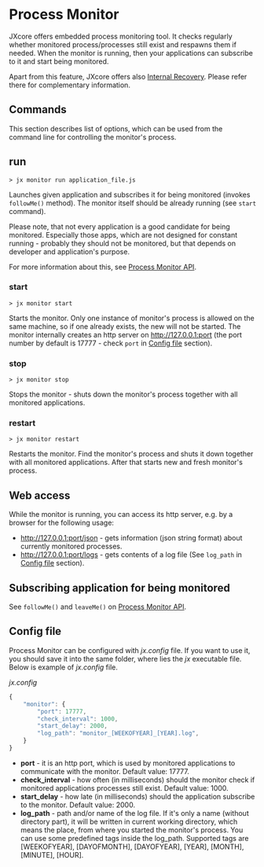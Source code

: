 
# Process Monitor

JXcore offers embedded process monitoring tool. It checks regularly whether monitored process/processes still exist and respawns them if needed.
When the monitor is running, then your applications can subscribe to it and start being monitored.

Apart from this feature, JXcore offers also [Internal Recovery](jxcore-feature-internal-recovery.markdown).
Please refer there for complementary information.

## Commands

This section describes list of options, which can be used from the command line for controlling the monitor's process.

## run

    > jx monitor run application_file.js

Launches given application and subscribes it for being monitored (invokes `followMe()` method).
The monitor itself should be already running (see `start` command).

Please note, that not every application is a good candidate for being monitored.
Especially those apps, which are not designed for constant running - probably they should not be monitored,
but that depends on developer and application's purpose.

For more information about this, see [Process Monitor API](jxcore-monitor.markdown).

### start

    > jx monitor start

Starts the monitor. Only one instance of monitor's process is allowed on the same machine, so if one already exists, the new will not be started.
The monitor internally creates an http server on http://127.0.0.1:port (the port number by default is 17777 - check `port` in [Config file](#config-file) section).

### stop

    > jx monitor stop

Stops the monitor - shuts down the monitor's process together with all monitored applications.

### restart

    > jx monitor restart

Restarts the monitor. Find the monitor's process and shuts it down together with all monitored applications. After that starts new and fresh monitor's process.

## Web access

While the monitor is running, you can access its http server, e.g. by a browser for the following usage:

* http://127.0.0.1:port/json - gets information (json string format) about currently monitored processes.
* http://127.0.0.1:port/logs - gets contents of a log file (See `log_path` in [Config file](#config-file) section).

## Subscribing application for being monitored

See `followMe()` and `leaveMe()` on [Process Monitor API](jxcore-monitor.markdown).

## Config file

Process Monitor can be configured with *jx.config* file. If you want to use it, you should save it into the same folder, where lies the *jx* executable file.
Below is example of *jx.config* file.

*jx.config*

```js
{
    "monitor": {
        "port": 17777,
        "check_interval": 1000,
        "start_delay": 2000,
        "log_path": "monitor_[WEEKOFYEAR]_[YEAR].log",
    }
}
```

* **port** - it is an http port, which is used by monitored applications to communicate with the monitor. Default value: 17777.
* **check_interval** - how often (in milliseconds) should the monitor check if monitored applications processes still exist. Default value: 1000.
* **start_delay** - how late (in milliseconds) should the application subscribe to the monitor. Default value: 2000.
* **log_path** - path and/or name of the log file. If it's only a name (without directory part), it will be written in current working directory, which means the place, from where you started the monitor's process.
You can use some predefined tags inside the log_path. Supported tags are [WEEKOFYEAR], [DAYOFMONTH], [DAYOFYEAR], [YEAR], [MONTH], [MINUTE], [HOUR].

